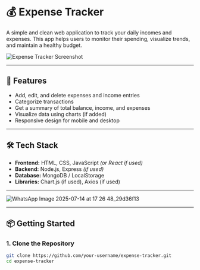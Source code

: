 # 💰 Expense Tracker

A simple and clean web application to track your daily incomes and expenses. This app helps users to monitor their spending, visualize trends, and maintain a healthy budget.

![Expense Tracker Screenshot](./assets/screenshot.png) <!-- Update path as needed -->

---

## 🚀 Features

- Add, edit, and delete expenses and income entries
- Categorize transactions
- Get a summary of total balance, income, and expenses
- Visualize data using charts (if added)
- Responsive design for mobile and desktop

---

## 🛠️ Tech Stack

- **Frontend:** HTML, CSS, JavaScript *(or React if used)*
- **Backend:** Node.js, Express *(if used)*
- **Database:** MongoDB / LocalStorage
- **Libraries:** Chart.js (if used), Axios (if used)

---

![WhatsApp Image 2025-07-14 at 17 26 48_29d36f13](https://github.com/user-attachments/assets/a4871ec7-15ef-48da-9543-cb0b4c8dce4f)

---

## 📦 Getting Started

### 1. Clone the Repository

```bash
git clone https://github.com/your-username/expense-tracker.git
cd expense-tracker
